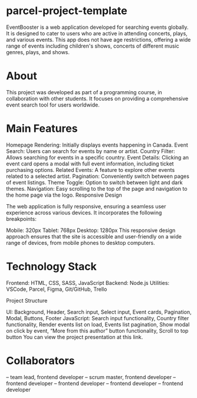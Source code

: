 # parcel-project-template

EventBooster is a web application developed for searching events globally. It is designed to cater to users who are active in attending concerts, plays, and various events. This app does not have age restrictions, offering a wide range of events including children's shows, concerts of different music genres, plays, and shows.

# About

This project was developed as part of a programming course, in collaboration with other students. It focuses on providing a comprehensive event search tool for users worldwide.

# Main Features

Homepage Rendering: Initially displays events happening in Canada.
Event Search: Users can search for events by name or artist.
Country Filter: Allows searching for events in a specific country.
Event Details: Clicking an event card opens a modal with full event information, including ticket purchasing options.
Related Events: A feature to explore other events related to a selected artist.
Pagination: Conveniently switch between pages of event listings.
Theme Toggle: Option to switch between light and dark themes.
Navigation: Easy scrolling to the top of the page and navigation to the home page via the logo.
Responsive Design

The web application is fully responsive, ensuring a seamless user experience across various devices. It incorporates the following breakpoints:

Mobile: 320px
Tablet: 768px
Desktop: 1280px
This responsive design approach ensures that the site is accessible and user-friendly on a wide range of devices, from mobile phones to desktop computers.

# Technology Stack

Frontend: HTML, CSS, SASS, JavaScript
Backend: Node.js
Utilities: VSCode, Parcel, Figma, Git/GitHub, Trello

Project Structure

UI: Background, Header, Search input, Select input, Event cards, Pagination, Modal, Buttons, Footer
JavaScript: Search input functionality, Country filter functionality, Render events list on load, Events list pagination, Show modal on click by event, “More from this author” button functionality, Scroll to top button
You can view the project presentation at this link.

# Collaborators

  – team lead, frontend developer
  – scrum master, frontend developer
  – frontend developer
  – frontend developer
  – frontend developer
  – frontend developer
